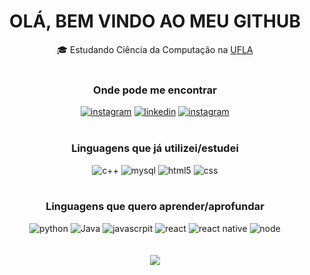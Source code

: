 <div align="center">
<h1>OLÁ, BEM VINDO AO MEU GITHUB</h1>
<span></span>
</div>

<div align="center">
    <span>🎓 Estudando Ciência da Computação na <a href="https://ufla.br/">UFLA</a><span>
<div>
<br>

<div align="center">
<h3>Onde pode me encontrar</h3>
<a href="https://www.instagram.com/lucasneevess/"><img alt="instagram" src="https://img.shields.io/badge/-instagram-333?style=for-the-badge&logo=instagram"/></a>
<a href="https://www.linkedin.com/in/lucasnves/"><img alt="linkedin" src="https://img.shields.io/badge/-linkedin-333?style=for-the-badge&logo=linkedin"/></a>
<a href="mailto:lucas.snowsg@gmail.com"><img alt="instagram" src="https://img.shields.io/badge/-gmail-333?style=for-the-badge&logo=gmail"></a>
</div>
<br>
<div align="center">
 <h3>Linguagens que já utilizei/estudei</h3>
</div>
<div align="center">
    <img alt="c++" src="https://img.shields.io/badge/-C++-333?style=for-the-badge&logo=c%2B%2B"/>
    <img alt="mysql" src="https://img.shields.io/badge/-Mysql-333?style=for-the-badge&logo=mysql" />
    <img alt="html5" src="https://img.shields.io/badge/-html-333?style=for-the-badge&logo=html5" />
    <img alt="css" src="https://img.shields.io/badge/-css-333?style=for-the-badge&logo=css3" />
</div><br>

<div align="center">
 <h3>Linguagens que quero aprender/aprofundar</h3>
</div>
<div align="center">
    <img alt="python" src="https://img.shields.io/badge/-Python-333?style=for-the-badge&logo=python" />
    <img alt="Java" src="https://img.shields.io/badge/-Java-333?style=for-the-badge&logo=oracle"/>
    <img alt="javascrpit" src="https://img.shields.io/badge/-javascript-333?style=for-the-badge&logo=javascript" />
    <img alt="react" src="https://img.shields.io/badge/-react-333?style=for-the-badge&logo=react" />
    <img alt="react native" src="https://img.shields.io/badge/-react native-333?style=for-the-badge&logo=react" />
    <img alt="node" src="https://img.shields.io/badge/-node.js-333?style=for-the-badge&logo=node.js" />
</div><br><br>


<div align="center">
    <img src="https://github-readme-stats.vercel.app/api/top-langs/?username=lucasnves&layout=compact&theme=apprentice">
</div>
